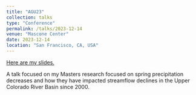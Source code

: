 ```yaml
---
title: "AGU23"
collection: talks
type: "Conference"
permalink: /talks/2023-12-14
venue: "Mascone Center"
date: 2023-12-14
location: "San Francisco, CA, USA"
---
```


[Here are my slides.](https://docs.google.com/presentation/d/1N5QJJMBt7ahT6zhe1eF_wZAESB-P8P-2/edit?usp=drive_web&ouid=111433636305075309904&rtpof=true)

A talk focused on my Masters research focused on spring precipitation decreases and how they have impacted streamflow declines in the 
Upper Colorado River Basin since 2000.
